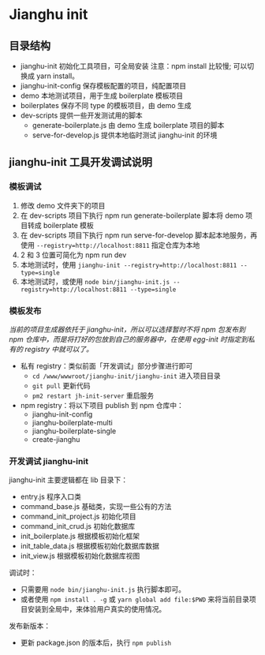 # Jianghu init

## 目录结构

- jianghu-init 初始化工具项目，可全局安装               注意：npm install 比较慢; 可以切换成 yarn install。
- jianghu-init-config 保存模板配置的项目，纯配置项目
- demo 本地测试项目，用于生成 boilerplate 模板项目
- boilerplates 保存不同 type 的模板项目，由 demo 生成
- dev-scripts 提供一些开发测试用的脚本
    - generate-boilerplate.js 由 demo 生成 boilerplate 项目的脚本
    - serve-for-develop.js 提供本地临时测试 jianghu-init 的环境

## jianghu-init 工具开发调试说明

### 模板调试

1. 修改 demo 文件夹下的项目
2. 在 dev-scripts 项目下执行 npm run generate-boilerplate 脚本将 demo 项目转成 boilerplate 模板
3. 在 dev-scripts 项目下执行 npm run serve-for-develop 脚本起本地服务，再使用 `--registry=http://localhost:8811` 指定仓库为本地
4. 2 和 3 位置可简化为 npm run dev
5. 本地测试时，使用 `jianghu-init --registry=http://localhost:8811 --type=single`
6. 本地测试时，或使用 `node bin/jianghu-init.js --registry=http://localhost:8811 --type=single`

### 模板发布

_当前的项目生成器依托于 jianghu-init，所以可以选择暂时不将 npm 包发布到 npm 仓库中，而是将打好的包放到自己的服务器中，在使用 egg-init 时指定到私有的 registry 中就可以了。_

- 私有 registry：类似前面「开发调试」部分步骤进行即可
    - `cd /www/wwwroot/jianghu-init/jianghu-init` 进入项目目录
    - `git pull` 更新代码
    - `pm2 restart jh-init-server` 重启服务
- npm registry：将以下项目 publish 到 npm 仓库中：
    - jianghu-init-config
    - jianghu-boilerplate-multi
    - jianghu-boilerplate-single
    - create-jianghu

### 开发调试 jianghu-init

jianghu-init 主要逻辑都在 lib 目录下：

- entry.js 程序入口类
- command_base.js 基础类，实现一些公有的方法
- command_init_project.js 初始化项目
- command_init_crud.js 初始化数据库
- init_boilerplate.js 根据模板初始化框架
- init_table_data.js 根据模板初始化数据库数据
- init_view.js 根据模板初始化数据库视图

调试时：

- 只需要用 `node bin/jianghu-init.js` 执行脚本即可。
- 或者使用 `npm install . -g` 或 `yarn global add file:$PWD` 来将当前目录项目安装到全局中，来体验用户真实的使用情况。

发布新版本：

- 更新 package.json 的版本后，执行 `npm publish`

